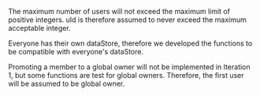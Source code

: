 The maximum number of users will not exceed the maximum limit of positive integers. uId is therefore assumed to never exceed the maximum acceptable integer. 

Everyone has their own dataStore, therefore we developed the functions to be compatible with everyone's dataStore.

Promoting a member to a global owner will not be implemented in Iteration 1, but some functions are test for global owners. Therefore, the first user will be assumed to be global owner.


